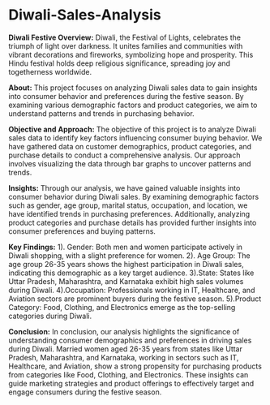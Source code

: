 # Diwali-Sales-Analysis
**Diwali Festive Overview:**
Diwali, the Festival of Lights, celebrates the triumph of light over darkness. It unites families and communities with vibrant decorations and fireworks, symbolizing hope and prosperity. This Hindu festival holds deep religious significance, spreading joy and togetherness worldwide.


**About:**
This project focuses on analyzing Diwali sales data to gain insights into consumer behavior and preferences during the festive season. By examining various demographic factors and product categories, we aim to understand patterns and trends in purchasing behavior.


**Objective and Approach:**
The objective of this project is to analyze Diwali sales data to identify key factors influencing consumer buying behavior. We have gathered data on customer demographics, product categories, and purchase details to conduct a comprehensive analysis. Our approach involves visualizing the data through bar graphs to uncover patterns and trends.


**Insights:**
Through our analysis, we have gained valuable insights into consumer behavior during Diwali sales. By examining demographic factors such as gender, age group, marital status, occupation, and location, we have identified trends in purchasing preferences. Additionally, analyzing product categories and purchase details has provided further insights into consumer preferences and buying patterns.


**Key Findings:**
1). Gender: Both men and women participate actively in Diwali shopping, with a slight preference for women.
2). Age Group: The age group 26-35 years shows the highest participation in Diwali sales, indicating this demographic as a key target audience.
3).State: States like Uttar Pradesh, Maharashtra, and Karnataka exhibit high sales volumes during Diwali.
4).Occupation: Professionals working in IT, Healthcare, and Aviation sectors are prominent buyers during the festive season.
5).Product Category: Food, Clothing, and Electronics emerge as the top-selling categories during Diwali.


**Conclusion:**
In conclusion, our analysis highlights the significance of understanding consumer demographics and preferences in driving sales during Diwali. Married women aged 26-35 years from states like Uttar Pradesh, Maharashtra, and Karnataka, working in sectors such as IT, Healthcare, and Aviation, show a strong propensity for purchasing products from categories like Food, Clothing, and Electronics. These insights can guide marketing strategies and product offerings to effectively target and engage consumers during the festive season.
